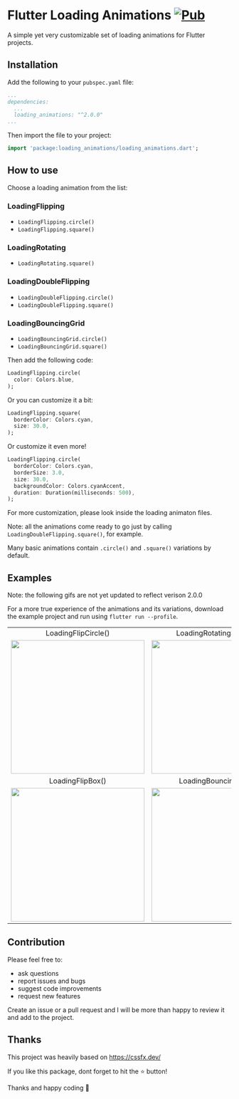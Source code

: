 # Flutter Loading Animations [![Pub](https://img.shields.io/pub/v/loading_animations)](https://pub.dev/packages/loading_animations)

A simple yet very customizable set of loading animations for Flutter projects.

## Installation

Add the following to your `pubspec.yaml` file:

```yaml
...
dependencies:
  ...
  loading_animations: "^2.0.0"
...
```

Then import the file to your project:
```dart
import 'package:loading_animations/loading_animations.dart';
```

## How to use

Choose a loading animation from the list:
### LoadingFlipping
- `LoadingFlipping.circle()`
- `LoadingFlipping.square()`
### LoadingRotating
- `LoadingRotating.square()`
### LoadingDoubleFlipping
- `LoadingDoubleFlipping.circle()`
- `LoadingDoubleFlipping.square()`
### LoadingBouncingGrid
- `LoadingBouncingGrid.circle()`
- `LoadingBouncingGrid.square()`


Then add the following code:
```dart
LoadingFlipping.circle(
  color: Colors.blue,
);
```
Or you can customize it a bit:
```dart
LoadingFlipping.square(
  borderColor: Colors.cyan,
  size: 30.0,
);
```
Or customize it even more!
```dart
LoadingFlipping.circle(
  borderColor: Colors.cyan,
  borderSize: 3.0,
  size: 30.0,
  backgroundColor: Colors.cyanAccent,
  duration: Duration(milliseconds: 500),
);
```

For more customization, please look inside the loading animaton files.

Note: all the animations come ready to go just by calling `LoadingDoubleFlipping.square()`, for example.

Many basic animations contain `.circle()` and `.square()` variations by default.

## Examples

Note: the following gifs are not yet updated to reflect verison 2.0.0

For a more true experience of the animations and its variations, download the example project and run using `flutter run --profile`.

<table>
<tr>
<td align="center">
LoadingFlipCircle()
</td>
<td align="center">
LoadingRotatingSquare()
</td>
</tr>
<tr>
<td align="center"><img src="https://github.com/cytryn/loading-animations/blob/master/assets/LoadingFlipCircle.gif?raw=true" width="300"></td>
<td align="center"><img src="https://github.com/cytryn/loading-animations/blob/master/assets/LoadingRotatingSquare.gif?raw=true" width="300"></td>
</tr>
<tr>
<td align="center">
LoadingFlipBox()
</td>
<td align="center">
LoadingBouncingGrid()
</td>
</tr>
<tr>
<td align="center"><img src="https://github.com/cytryn/loading-animations/blob/master/assets/LoadingFlipBox.gif?raw=true" width="300"></td>
<td align="center"><img src="https://github.com/cytryn/loading-animations/blob/master/assets/LoadingBouncingGrid.gif?raw=true" width="300"></td>
</tr>

</table>


## Contribution

Please feel free to:
- ask questions
- report issues and bugs
- suggest code improvements
- request new features

Create an issue or a pull request and I will be more than happy to review it and add to the project.

## Thanks

This project was heavily based on https://cssfx.dev/

If you like this package, dont forget to hit the ⭐️ button!

Thanks and happy coding 👻

